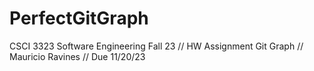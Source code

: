 # PerfectGitGraph
CSCI 3323 Software Engineering Fall 23 // HW Assignment Git Graph // Mauricio Ravines // Due 11/20/23

<!--3rd commit reference 0>